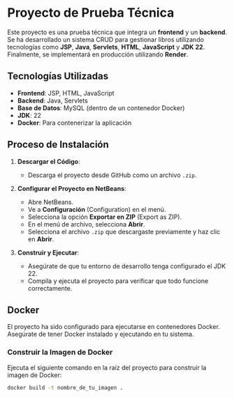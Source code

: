 # Proyecto de Prueba Técnica

Este proyecto es una prueba técnica que integra un **frontend** y un **backend**. Se ha desarrollado un sistema CRUD para gestionar libros utilizando tecnologías como **JSP**, **Java**, **Servlets**, **HTML**, **JavaScript** y **JDK 22**. Finalmente, se implementará en producción utilizando **Render**.

## Tecnologías Utilizadas
- **Frontend**: JSP, HTML, JavaScript
- **Backend**: Java, Servlets
- **Base de Datos**: MySQL (dentro de un contenedor Docker)
- **JDK**: 22
- **Docker**: Para contenerizar la aplicación

## Proceso de Instalación

1. **Descargar el Código**:
   - Descarga el proyecto desde GitHub como un archivo `.zip`.

2. **Configurar el Proyecto en NetBeans**:
   - Abre NetBeans.
   - Ve a **Configuración** (Configuration) en el menú.
   - Selecciona la opción **Exportar en ZIP** (Export as ZIP).
   - En el menú de archivo, selecciona **Abrir**.
   - Selecciona el archivo `.zip` que descargaste previamente y haz clic en **Abrir**.

3. **Construir y Ejecutar**:
   - Asegúrate de que tu entorno de desarrollo tenga configurado el JDK 22.
   - Compila y ejecuta el proyecto para verificar que todo funcione correctamente.

## Docker

El proyecto ha sido configurado para ejecutarse en contenedores Docker. Asegúrate de tener Docker instalado y ejecutando en tu sistema.

### Construir la Imagen de Docker

Ejecuta el siguiente comando en la raíz del proyecto para construir la imagen de Docker:

```bash
docker build -t nombre_de_tu_imagen .

